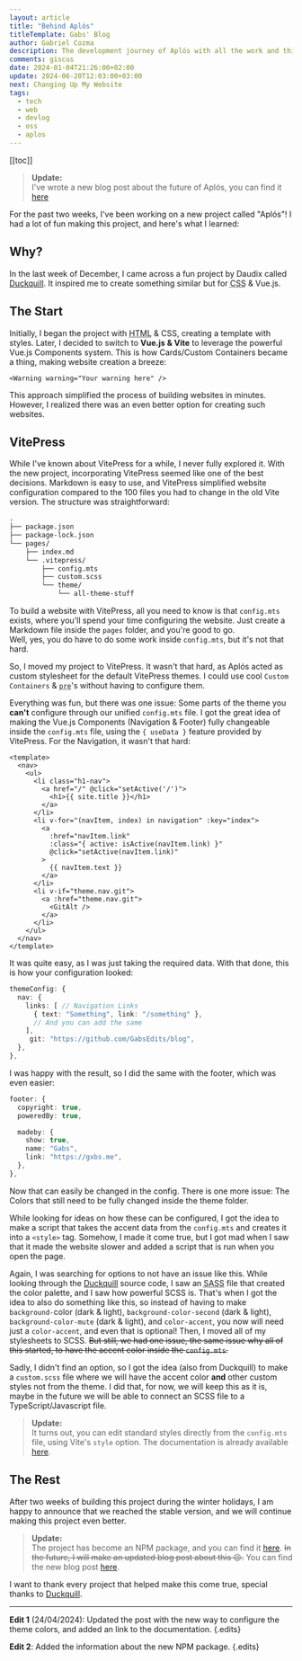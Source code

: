 ```yaml
---
layout: article
title: "Behind Aplós"
titleTemplate: Gabs' Blog
author: Gabriel Cozma
description: The development journey of Aplós with all the work and thinking behind it.
comments: giscus
date: 2024-01-04T21:26:00+02:00
update: 2024-06-20T12:03:00+03:00
next: Changing Up My Website
tags:
  - tech
  - web
  - devlog
  - oss
  - aplos
---
```


[[toc]]

> **Update:**\
> I've wrote a new blog post about the future of Aplós, you can find it [here](/blog/posts/next-steps-for-aplós)

For the past two weeks, I've been working on a new project called "Aplós"! I had a lot of fun making this project, and here's what I learned:

## Why?

In the last week of December, I came across a fun project by Daudix called [Duckquill](https://daudix.codeberg.page/duckquill/). It inspired me to create something similar but for <abbr title="Cascading Style Sheets">CSS</abbr> & Vue.js.

## The Start

Initially, I began the project with <abbr title="HyperText Markup Language">HTML</abbr> & CSS, creating a template with styles. Later, I decided to switch to **Vue.js & Vite** to leverage the powerful Vue.js Components system. This is how Cards/Custom Containers became a thing, making website creation a breeze:

```vue
<Warning warning="Your warning here" />
```

This approach simplified the process of building websites in minutes. However, I realized there was an even better option for creating such websites.

## VitePress

While I've known about VitePress for a while, I never fully explored it. With the new project, incorporating VitePress seemed like one of the best decisions. Markdown is easy to use, and VitePress simplified website configuration compared to the 100 files you had to change in the old Vite version. The structure was straightforward:

```txt
.
├── package.json
├── package-lock.json
└── pages/
    ├── index.md
    └── .vitepress/
        ├── config.mts
        ├── custom.scss
        └── theme/
            └── all-theme-stuff
```

To build a website with VitePress, all you need to know is that `config.mts` exists, where you'll spend your time configuring the website. Just create a Markdown file inside the `pages` folder, and you're good to go.\
Well, yes, you do have to do some work inside `config.mts`, but it's not that hard.

So, I moved my project to VitePress. It wasn't that hard, as Aplós acted as custom stylesheet for the default VitePress themes. I could use cool `Custom Containers` & <abbr title="Preformatted text">`pre`</abbr>'s without having to configure them.

Everything was fun, but there was one issue: Some parts of the theme you **can't** configure through our unified `config.mts` file. I got the great idea of making the Vue.js Components (Navigation & Footer) fully changeable inside the `config.mts` file, using the `{ useData }` feature provided by VitePress. For the Navigation, it wasn't that hard:

```vue
<template>
  <nav>
    <ul>
      <li class="h1-nav">
        <a href="/" @click="setActive('/')">
          <h1>{{ site.title }}</h1>
        </a>
      </li>
      <li v-for="(navItem, index) in navigation" :key="index">
        <a
          :href="navItem.link"
          :class="{ active: isActive(navItem.link) }"
          @click="setActive(navItem.link)"
        >
          {{ navItem.text }}
        </a>
      </li>
      <li v-if="theme.nav.git">
        <a :href="theme.nav.git">
          <GitAlt />
        </a>
      </li>
    </ul>
  </nav>
</template>
```

It was quite easy, as I was just taking the required data. With that done, this is how your configuration looked:

```ts
themeConfig: {
  nav: {
    links: [ // Navigation Links
      { text: "Something", link: "/something" },
      // And you can add the same
    ],
     git: "https://github.com/GabsEdits/blog",
  },
},
```

I was happy with the result, so I did the same with the footer, which was even easier:

```ts
footer: {
  copyright: true,
  poweredBy: true,

  madeby: {
    show: true,
    name: "Gabs",
    link: "https://gxbs.me",
  },
},
```

Now that can easily be changed in the config. There is one more issue: The Colors that still need to be fully changed inside the theme folder.

While looking for ideas on how these can be configured, I got the idea to make a script that takes the accent data from the `config.mts` and creates it into a `<style>` tag. Somehow, I made it come true, but I got mad when I saw that it made the website slower and added a script that is run when you open the page.

Again, I was searching for options to not have an issue like this. While looking through the [Duckquill](https://daudix.codeberg.page/duckquill/) source code, I saw an <abbr title="Syntactically Awesome Style Sheets">SASS</abbr> file that created the color palette, and I saw how powerful SCSS is. That's when I got the idea to also do something like this, so instead of having to make `background-`color (dark & light), `background-color-second` (dark & light), `background-color-mute` (dark & light), and `color-accent`, you now will need just a `color-accent`, and even that is optional! Then, I moved all of my stylesheets to SCSS. ~~But still, we had one issue, the same issue why all of this started, to have the accent color inside the `config.mts`.~~

Sadly, I didn't find an option, so I got the idea (also from Duckquill) to make a `custom.scss` file where we will have the accent color **and** other custom styles not from the theme. I did that, for now, we will keep this as it is, maybe in the future we will be able to connect an SCSS file to a TypeScript/Javascript file.

> **Update:**\
> It turns out, you can edit standard styles directly from the `config.mts` file, using Vite's `style` option. The documentation is already available [here](https://aplos.gxbs.me/guide/).

## The Rest

After two weeks of building this project during the winter holidays, I am happy to announce that we reached the stable version, and we will continue making this project even better.

> **Update:**\
> The project has become an NPM package, and you can find it [here](https://www.npmjs.com/package/aplos). ~~In the future, I will make an updated blog post about this :wink:.~~ You can find the new blog post [here](/blog/posts/next-steps-for-aplós).

I want to thank every project that helped make this come true, special thanks to [Duckquill](https://daudix.codeberg.page/duckquill/).

---

**Edit 1** (24/04/2024): Updated the post with the new way to configure the theme colors, and added an link to the documentation. {.edits}

**Edit 2**: Added the information about the new NPM package. {.edits}
